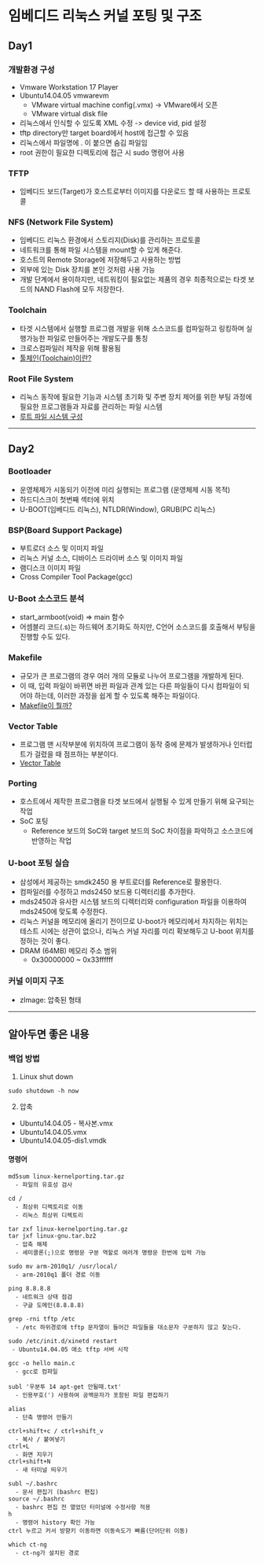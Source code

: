 # 임베디드 리눅스 커널 포팅 및 구조
## Day1
### 개발환경 구성
- Vmware Workstation 17 Player
- Ubuntu14.04.05 vmwarevm 
  - VMware virtual machine config(.vmx) -> VMware에서 오픈
  - VMware virtual disk file
- 리눅스에서 인식할 수 있도록 XML 수정 -> device vid, pid 설정
- tftp directory만 target board에서 host에 접근할 수 있음
- 리눅스에서 파일명에 . 이 붙으면 숨김 파일임
- root 권한이 필요한 디렉토리에 접근 시 sudo 명령어 사용

### TFTP
- 임베디드 보드(Target)가 호스트로부터 이미지를 다운로드 할 때 사용하는 프로토콜

### NFS (Network File System)
- 임베디드 리눅스 환경에서 스토리지(Disk)를 관리하는 프로토콜
- 네트워크를 통해 파일 시스템을 mount할 수 있게 해준다.
- 호스트의 Remote Storage에 저장해두고 사용하는 방법
- 외부에 있는 Disk 장치를 본인 것처럼 사용 가능
- 개발 단계에서 용이하지만, 네트워킹이 필요없는 제품의 경우 최종적으로는 타겟 보드의 NAND Flash에 모두 저장한다.

### Toolchain
- 타겟 시스템에서 실행할 프로그램 개발을 위해 소스코드를 컴파일하고 링킹하며 실행가능한 파일로 만들어주는 개발도구를 통칭
- 크로스컴파일러 제작을 위해 활용됨
- [툴체인(Toolchain)이란?](https://kkhipp.tistory.com/176)

### Root File System
- 리눅스 동작에 필요한 기능과 시스템 초기화 및 주변 장치 제어를 위한 부팅 과정에 필요한 프로그램들과 자료를 관리하는 파일 시스템
- [루트 파일 시스템 구성](https://m.blog.naver.com/ibank97/221971880145)

---
## Day2
### Bootloader
- 운영체제가 시동되기 이전에 미리 실행되는 프로그램 (운영체제 시동 목적)
- 하드디스크이 첫번째 섹터에 위치
- U-BOOT(임베디드 리눅스), NTLDR(Window), GRUB(PC 리눅스)

### BSP(Board Support Package)
- 부트로더 소스 및 이미지 파일
- 리눅스 커널 소스, 디바이스 드라이버 소스 및 이미지 파일
- 램디스크 이미지 파일
- Cross Compiler Tool Package(gcc)

### U-Boot 소스코드 분석
- start_armboot(void) => main 함수
- 어셈블리 코드(.s)는 하드웨어 초기화도 하지만, C언어 소스코드를 호출해서 부팅을 진행할 수도 있다.

### Makefile
- 규모가 큰 프로그램의 경우 여러 개의 모듈로 나누어 프로그램을 개발하게 된다.
- 이 때, 입력 파일이 바뀌면 바뀐 파일과 관계 있는 다른 파일들이 다시 컴파일이 되어야 하는데, 이러한 과정을 쉽게 할 수 있도록 해주는 파일이다.
- [Makefile이 뭘까?](https://velog.io/@woodstock1993/Makefile)


### Vector Table
- 프로그램 맨 시작부분에 위치하여 프로그램이 동작 중에 문제가 발생하거나 인터럽트가 걸렸을 때 점프하는 부분이다.
- [Vector Table](https://velog.io/@audgus47/%EB%B2%A1%ED%84%B0-%ED%85%8C%EC%9D%B4%EB%B8%94Vector-Table)

### Porting
- 호스트에서 제작한 프로그램을 타겟 보드에서 실행될 수 있게 만들기 위해 요구되는 작업
- SoC 포팅
  - Reference 보드의 SoC와 target 보드의 SoC 차이점을 파악하고 소스코드에 반영하는 작업

### U-boot 포팅 실습
- 삼성에서 제공하는 smdk2450 용 부트로더를 Reference로 활용한다.
- 컴파일러를 수정하고 mds2450 보드용 디렉터리를 추가한다.
- mds2450과 유사한 시스템 보드의 디렉터리와 configuration 파일을 이용하여 mds2450에 맞도록 수정한다.
- 리눅스 커널을 메모리에 올리기 전이므로 U-boot가 메모리에서 차지하는 위치는 테스트 시에는 상관이 없으나, 리눅스 커널 자리를 미리 확보해두고 U-boot 위치를 정하는 것이 좋다.
- DRAM (64MB) 메모리 주소 범위
  - 0x30000000 ~ 0x33ffffff

### 커널 이미지 구조
- zImage: 압축된 형태



---

## 알아두면 좋은 내용
### 백업 방법
1. Linux shut down
```
sudo shutdown -h now
```
2. 압축
- Ubuntu14.04.05 - 복사본.vmx
- Ubuntu14.04.05.vmx
- Ubuntu14.04.05-dis1.vmdk


#### 명령어
```
md5sum linux-kernelporting.tar.gz
  - 파일의 유효성 검사
```
```
cd / 
  - 최상위 디렉토리로 이동
  - 리눅스 최상위 디렉토리
```
```
tar zxf linux-kernelporting.tar.gz
tar jxf linux-gnu.tar.bz2
  - 압축 해제
  - 세미콜론(;)으로 명령문 구분 역할로 여러개 명령문 한번에 입력 가능
```
```
sudo mv arm-2010q1/ /usr/local/
  - arm-2010q1 폴더 경로 이동
```
```
ping 8.8.8.8
  - 네트워크 상태 점검
  - 구글 도메인(8.8.8.8)
```
```
grep -rni tftp /etc
  - /etc 하위경로에 tftp 문자열이 들어간 파일들을 대소문자 구분하지 않고 찾는다.
 ```
 ```
 sudo /etc/init.d/xinetd restart
  - Ubuntu14.04.05 애소 tftp 서버 시작
```
```
gcc -o hello main.c
  - gcc로 컴파일
```
```
subl '우분투 14 apt-get 안될때.txt'
  - 인용부호(') 사용하여 공백문자가 포함된 파일 편집하기
```
```
alias
  - 단축 명령어 만들기
```
```
ctrl+shift+c / ctrl+shift_v
  - 복사 / 붙여넣기
ctrl+L
  - 화면 지우기
ctrl+shift+N
  - 새 터미널 띄우기
```
```
subl ~/.bashrc
  - 문서 편집기 (bashrc 편집)
source ~/.bashrc
  - bashrc 편집 전 열었던 터미널에 수정사항 적용
h
  - 명령어 history 확인 가능
ctrl 누르고 커서 방향키 이동하면 이동속도가 빠름(단어단위 이동)
```
```
which ct-ng
  - ct-ng가 설치된 경로
```

